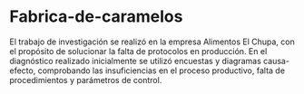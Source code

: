 # Fabrica-de-caramelos
El trabajo de investigación se realizó en la empresa Alimentos El Chupa, con el propósito  de solucionar la falta de protocolos en producción. En el diagnóstico realizado inicialmente se utilizó  encuestas y diagramas causa-efecto, comprobando las insuficiencias en el proceso productivo, falta  de procedimientos y parámetros de control. 
